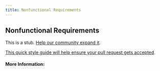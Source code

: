 ```yaml
---
title: Nonfunctional Requirements
---
```


## Nonfunctional Requirements

This is a stub. [Help our community expand it](https://github.com/freecodecamp/guides/tree/master/src/pages/articles/agile/nonfunctional-requirements/index.md).

[This quick style guide will help ensure your pull request gets accepted](https://github.com/freeCodeCamp/guides/blob/master/README.md).

<!-- The article goes here, in GitHub-flavored Markdown. Feel free to add YouTube videos, images, and CodePen/JSBin embeds  -->

#### More Information:
<!-- Please add any articles you think might be helpful to read before writing the article -->


